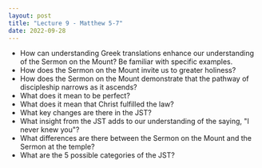 ```yaml
---
layout: post
title: "Lecture 9 - Matthew 5-7"
date: 2022-09-28
---
```


* How can understanding Greek translations enhance our understanding of the Sermon on the Mount? Be familiar with specific examples.
* How does the Sermon on the Mount invite us to greater holiness?
* How does the Sermon on the Mount demonstrate that the pathway of discipleship narrows as it ascends?
* What does it mean to be perfect?
* What does it mean that Christ fulfilled the law?
* What key changes are there in the JST?
* What insight from the JST adds to our understanding of the saying, "I never knew you"?
* What differences are there between the Sermon on the Mount and the Sermon at the temple?
* What are the 5 possible categories of the JST?